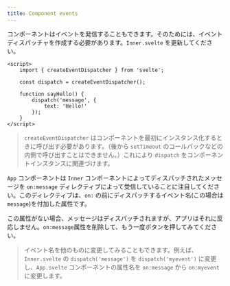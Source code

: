 ```yaml
---
title: Component events
---
```


コンポーネントはイベントを発信することもできます。そのためには、イベントディスパッチャを作成する必要があります。`Inner.svelte` を更新してください。

```svelte
<script>
	import { createEventDispatcher } from 'svelte';

	const dispatch = createEventDispatcher();

	function sayHello() {
		dispatch('message', {
			text: 'Hello!'
		});
	}
</script>
```

> `createEventDispatcher` はコンポーネントを最初にインスタンス化するときに呼び出す必要があります。（後から `setTimeout` のコールバックなどの内側で呼び出すことはできません。）これにより `dispatch` をコンポーネントインスタンスに関連づけます。

`App` コンポーネントは `Inner` コンポーネントによってディスパッチされたメッセージを `on:message` ディレクティブによって受信していることに注目してください。このディレクティブは、`on:` の前にディスパッチするイベント名(この場合は `message`)を付加した属性です。

この属性がない場合、メッセージはディスパッチされますが、アプリはそれに反応しません。`on:message`属性を削除して、もう一度ボタンを押してみてください。

> イベント名を他のものに変更してみることもできます。例えば、`Inner.svelte` の `dispatch('message')` を `dispatch('myevent')` に変更し、`App.svelte` コンポーネントの属性名を `on:message` から `on:myevent` に変更します。
